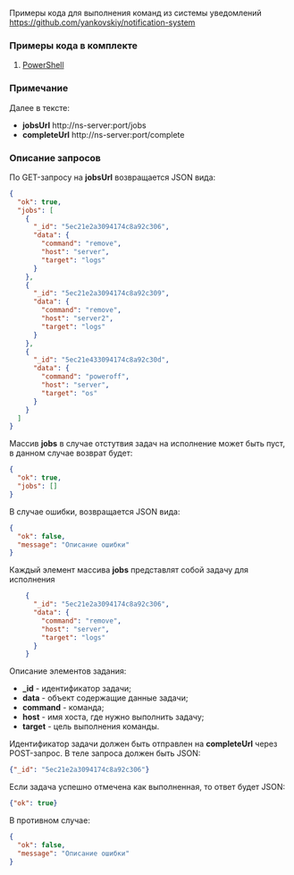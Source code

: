 Примеры кода для выполнения команд из системы уведомлений https://github.com/yankovskiy/notification-system

### Примеры кода в комплекте
1. [PowerShell](https://github.com/yankovskiy/notification-system-remote-samples/blob/master/powershell.js "PowerShell")

### Примечание
Далее в тексте:
- **jobsUrl** http://ns-server:port/jobs
- **completeUrl** http://ns-server:port/complete

### Описание запросов
По GET-запросу на **jobsUrl** возвращается JSON вида:
```json
{
  "ok": true,
  "jobs": [
    {
      "_id": "5ec21e2a3094174c8a92c306",
      "data": {
        "command": "remove",
        "host": "server",
        "target": "logs"
      }
    },
    {
      "_id": "5ec21e2a3094174c8a92c309",
      "data": {
        "command": "remove",
        "host": "server2",
        "target": "logs"
      }
    },
    {
      "_id": "5ec21e433094174c8a92c30d",
      "data": {
        "command": "poweroff",
        "host": "server",
        "target": "os"
      }
    }
  ]
}
```

Массив **jobs** в случае отстутвия задач на исполнение может быть пуст, в данном случае возврат будет:
```json
{
  "ok": true,
  "jobs": []
}
```

В случае ошибки, возвращается JSON вида:
```json
{
  "ok": false,
  "message": "Описание ошибки"
}
```

Каждый элемент массива **jobs** представлят собой задачу для исполнения
```json
    {
      "_id": "5ec21e2a3094174c8a92c306",  
      "data": {                                                  
        "command": "remove",                         
        "host": "server",                                    
        "target": "logs"                                      
      }
    }
``` 

Описание элементов задания:
- **_id** - идентификатор задачи;
- **data** - объект содержащие данные задачи;
- **command** - команда;
- **host** - имя хоста, где нужно выполнить задачу;
- **target** - цель выполнения команды.

Идентификатор задачи должен быть отправлен на **completeUrl** через POST-запрос. В теле запроса должен быть JSON:
```json
{"_id": "5ec21e2a3094174c8a92c306"}
```

Если задача успешно отмечена как выполненная, то ответ будет JSON:
```json
{"ok": true}
```

В противном случае:
```json
{
  "ok": false,
  "message": "Описание ошибки"
}
```

